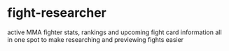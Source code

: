 # fight-researcher
active MMA fighter stats, rankings and upcoming fight card information all in one spot to make researching and previewing fights easier
